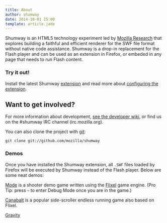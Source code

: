 ```yaml
---
title: About
author: shumway
date: 2014-10-01 15:00
template: article.jade
---
```


Shumway is an HTML5 technology experiment led by [Mozilla Research](https://www.mozilla.org/en-US/research/) that explores building a faithful and efficient renderer for the SWF file format without native code assistance.
Shumway is a drop-in replacement for the Flash player and can be used as an extension in Firefox, or embeded in any page that needs to run Flash content.

### Try it out!

Install the latest Shumway [extension](./extension/firefox/shumway.xpi) and read more about [configuring the extension](https://github.com/mozilla/shumway/wiki/Debugging-and-Configuring-Shumway#using-the-extension").

## Want to get involved?

For more information about development, [see the developer wiki](http://github.com/mozilla/shumway/wiki), or find us on the #shumway IRC channel (irc.mozilla.org).

You can also clone the project with [git](http://git-scm.com"):

```
git clone git://github.com/mozilla/shumway
```

### Demos

Once you have installed the Shumway extension, all `.SWF` files loaded by Firefox will be executed by Shumway instead of the Flash player.
Below are some neat demos:

[Mode](http://www.flixel.org/mode/) is a shooter demo game written using the [Flixel](http://www.flixel.org/) game engine.
(Pro Tip: press `~` to enter Debug Mode once you are in the game.)

[Canabalt](http://www.adamatomic.com/canabalt/) is a popular side-scroller endless running game also based on Flixel.

[Gravity](http://adamatomic.com/gravity/)

